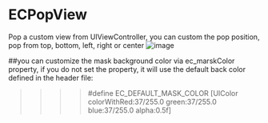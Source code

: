 # ECPopView
Pop a custom view from UIViewController, you can custom the pop position, pop from top, bottom, left, right or center
![image](https://github.com/zxwcool/ECPopView/blob/master/ECPopViewGIF.gif)

##you can customize the mask background color via ec_marskColor property, if you do not set the property, it will use the default back color defined in the header file:
>>>>#define EC_DEFAULT_MASK_COLOR [UIColor colorWithRed:37/255.0 green:37/255.0 blue:37/255.0 alpha:0.5f]
